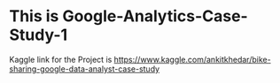 # This is Google-Analytics-Case-Study-1
Kaggle link for the Project is https://www.kaggle.com/ankitkhedar/bike-sharing-google-data-analyst-case-study
